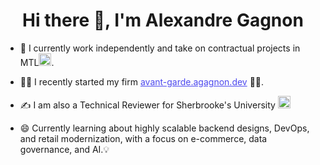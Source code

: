 


   <h1 align="center">Hi there 👋, I'm Alexandre Gagnon</h1>  
  <p align="left"></p>

- 🏢 I currently work independently and take on contractual projects in MTL<img src="https://user-images.githubusercontent.com/73175206/179026052-3f7fed55-1eab-45ac-89c4-553fce2ed02e.png" alt="drawing" width="20"/>.
- 👨‍💼 I recently started my firm <a href='https://avant-garde.agagnon.dev' style='color: #4C48EF;'>avant-garde.agagnon.dev</a> 👨‍💻.
- ✍️ I am also a Technical Reviewer for Sherbrooke's University <img src="https://user-images.githubusercontent.com/73175206/222775997-932183c0-c535-44a4-8df3-a92946e892db.png" alt="drawing" width="20"/>

- 😄 Currently learning about highly scalable backend designs, DevOps, and retail modernization, with a focus on e-commerce, data governance, and AI.💡
